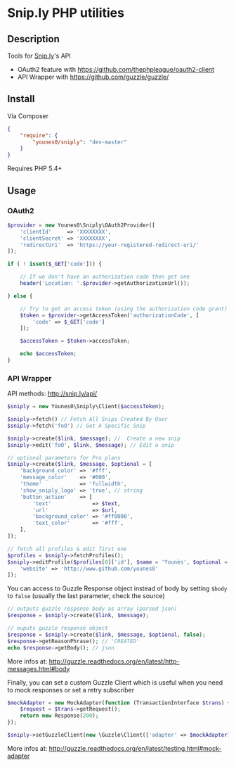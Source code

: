 # Snip.ly PHP utilities

## Description

Tools for [Snip.ly](http://www.snip.ly)'s API

- OAuth2 feature with <https://github.com/thephpleague/oauth2-client>  
- API Wrapper with <https://github.com/guzzle/guzzle/>  

## Install

Via Composer

```json
{
    "require": {
        "younes0/sniply": "dev-master"
    }
}
```
Requires PHP 5.4+

## Usage

### OAuth2

```php
$provider = new Younes0\Sniply\OAuth2Provider([
	'clientId'     => 'XXXXXXXX',
	'clientSecret' => 'XXXXXXXX',
	'redirectUri'  => 'https://your-registered-redirect-uri/'
]);

if ( ! isset($_GET['code'])) {

    // If we don't have an authorization code then get one
    header('Location: '.$provider->getAuthorizationUrl());

} else {

	// Try to get an access token (using the authorization code grant)
    $token = $provider->getAccessToken('authorizationCode', [
    	'code' => $_GET['code']
    ]);

    $accessToken = $token->accessToken;

    echo $accessToken;
}
```

### API Wrapper

API methods: <http://snip.ly/api/>

```php
$sniply = new Younes0\Sniply\Client($accessToken);

$sniply->fetch() // Fetch All Snips Created By User
$sniply->fetch('foO') // Get A Specific Snip

$sniply->create($link, $message); //  Create a new snip
$sniply->edit('foO', $link, $message); // Edit a snip

// optional parameters for Pro plans
$sniply->create($link, $message, $optional = [
    'background_color' => '#fff',
    'message_color'    => '#000',
    'theme'            => 'fullwidth',
    'show_sniply_logo' => 'true', // string
    'button_action'    => [
        'text'             => $text,
        'url'              => $url,
        'background_color' => '#ff0000',
        'text_color'       => '#fff',
    ],
]);

// fetch all profiles & edit first one
$profiles = $sniply->fetchProfiles();
$sniply->editProfile($profiles[0]['id'], $name = 'Younès', $optional = [
    'website' => 'http://www.github.com/younes0'
]);
```

You can access to Guzzle Response object instead of body by setting `$body` to `false` (usually the last parameter, check the source)

```php
// outputs guzzle response body as array (parsed json)
$response = $sniply->create($link, $message); 

// ouputs guzzle response object
$response = $sniply->create($link, $message, $optional, false);
$response->getReasonPhrase(); // 'CREATED'
echo $response->getBody(); // json
```

More infos at: <http://guzzle.readthedocs.org/en/latest/http-messages.html#body>

Finally, you can set a custom Guzzle Client which is useful when you need to mock responses or set a retry subscriber

```php
$mockAdapter = new MockAdapter(function (TransactionInterface $trans) {
    $request = $trans->getRequest();
    return new Response(200);
});

$sniply->setGuzzleClient(new \Guzzle\Client(['adapter' => $mockAdapter]));
```

More infos at: <http://guzzle.readthedocs.org/en/latest/testing.html#mock-adapter>

